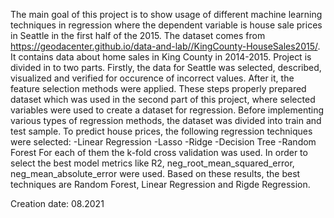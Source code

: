 The main goal of this project is to show usage of different machine learning techniques in regression where the dependent variable is house sale prices in Seattle in the first half of the 2015. The dataset comes from https://geodacenter.github.io/data-and-lab//KingCounty-HouseSales2015/. It contains data about home sales in King County in 2014-2015. Project is divided in to two parts. Firstly, the data for Seattle was selected, described, visualized and verified for occurence of incorrect values. After it, the feature selection methods were applied. These steps properly prepared dataset which was used in the second part of this project, where selected variables were used to create a dataset for regression. Before implementing various types of regression methods, the dataset was divided into train and test sample. To predict house prices, the following regression techniques were selected:
-Linear Regression
-Lasso
-Ridge
-Decision Tree
-Random Forest
For each of them the k-fold cross validation was used. In order to select the best model metrics like R2, neg_root_mean_squared_error, neg_mean_absolute_error were used. Based on these results, the best techniques are Random Forest, Linear Regression and Rigde Regression.

Creation date: 08.2021
